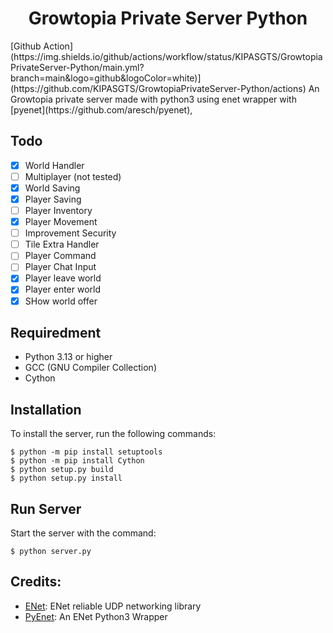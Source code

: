 <h1 align="center">Growtopia Private Server Python</h1>
[Github Action](https://img.shields.io/github/actions/workflow/status/KIPASGTS/GrowtopiaPrivateServer-Python/main.yml?branch=main&logo=github&logoColor=white)](https://github.com/KIPASGTS/GrowtopiaPrivateServer-Python/actions)
An Growtopia private server made with python3 using enet wrapper with [pyenet](https://github.com/aresch/pyenet),

## Todo
- [X] World Handler
- [ ] Multiplayer (not tested)
- [X] World Saving
- [X] Player Saving
- [ ] Player Inventory
- [X] Player Movement
- [ ] Improvement Security
- [ ] Tile Extra Handler
- [ ] Player Command
- [ ] Player Chat Input
- [X] Player leave world
- [X] Player enter world
- [X] SHow world offer

## Requiredment
- Python 3.13 or higher
- GCC (GNU Compiler Collection)
- Cython
  
## Installation
To install the server, run the following commands:
```
$ python -m pip install setuptools
$ python -m pip install Cython
$ python setup.py build
$ python setup.py install
```

## Run Server
Start the server with the command:
```
$ python server.py
```

## Credits:
- [ENet](https://github.com/lsalzman/enet): ENet reliable UDP networking library
- [PyEnet](https://github.com/aresch/pyenet): An ENet Python3 Wrapper
